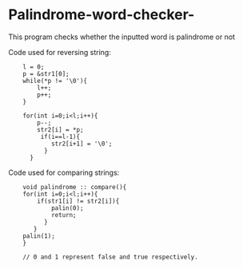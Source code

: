 # Palindrome-word-checker-
This program checks whether the inputted word is palindrome or not

  Code used for reversing string:
      
        l = 0;
        p = &str1[0];
        while(*p != '\0'){
            l++;
            p++;
        }
            
        for(int i=0;i<l;i++){
            p--;
            str2[i] = *p;
             if(i==l-1){
                str2[i+1] = '\0';
              }
          }
          
   Code used for comparing strings:
   
        void palindrome :: compare(){
        for(int i=0;i<l;i++){
            if(str1[i] != str2[i]){
                palin(0);
                return;
              }
           }
        palin(1);               
        }
        
        // 0 and 1 represent false and true respectively.
